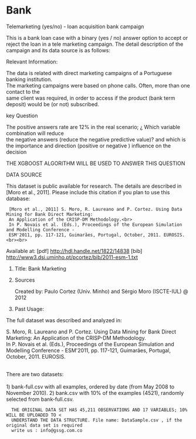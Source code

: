 # Bank
Telemarketing (yes/no) - loan acquisition bank campaign

 This is a bank loan case with a binary (yes / no) answer option to accept or reject the loan 
      in a tele marketing campaign. The detail description of the campaign and its data source is 
      as follows:
      
 Relevant Information:

  The data is related with direct marketing campaigns of a Portuguese banking institution.<br>
  The marketing campaigns were based on phone calls. Often, more than one contact to the <br>
  same client was required, in order to access if the product (bank term deposit) would be (or not)
  subscribed.
  
  key Question
  
   The positive answers rate are 12% in the real scenario; ¿ Which variable combination will reduce <br>
   the negative answers (reduce the negative predictive value)? and which is the importance and direction (positive or negative )
   influence on the decision 
   
   THE XGBOOST ALGORITHM WILL BE USED TO ANSWER THIS QUESTION 
   
   DATA SOURCE
   
   This dataset is public available for research. The details are described in [Moro et al., 2011].
      Please include this citation if you plan to use this database: 

     [Moro et al., 2011] S. Moro, R. Laureano and P. Cortez. Using Data Mining for Bank Direct Marketing:
     An Application of the CRISP-DM Methodology.<br> 
     In P. Novais et al. (Eds.), Proceedings of the European Simulation and Modelling Conference - 
     ESM'2011, pp. 117-121, Guimarães, Portugal, October, 2011. EUROSIS.<br><br>

  Available at: [pdf] http://hdl.handle.net/1822/14838 
                [bib] http://www3.dsi.uminho.pt/pcortez/bib/2011-esm-1.txt 

1. Title: Bank Marketing

2. Sources

   Created by: Paulo Cortez (Univ. Minho) and Sérgio Moro (ISCTE-IUL) @ 2012<br>
    
3. Past Usage:<br>

  The full dataset was described and analyzed in:<br> 

  S. Moro, R. Laureano and P. Cortez. Using Data Mining for Bank Direct Marketing: An Application of 
  the CRISP-DM Methodology.<br> 
  In P. Novais et al. (Eds.), Proceedings of the European Simulation and Modelling Conference - ESM'2011,
  pp. 117-121, Guimarães, Portugal, October, 2011. EUROSIS.<br><br>

   There are two datasets:<br><br>
      1) bank-full.csv with all examples, ordered by date (from May 2008 to November 2010).
      2) bank.csv with 10% of the examples (4521), randomly selected from bank-full.csv.
      
      THE ORIGINAL DATA SET HAS 45,211 OBSERVATIONS AND 17 VARIABLES; 10% WILL BE UPLOADED TO <
      UNDERSTAND THE DATA STRUCTURE. File name: DataSample.csv , if the original data set is required
      write us : info@gssg.com.co
